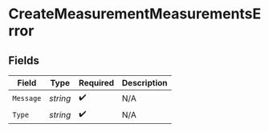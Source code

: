 # CreateMeasurementMeasurementsError


## Fields

| Field              | Type               | Required           | Description        |
| ------------------ | ------------------ | ------------------ | ------------------ |
| `Message`          | *string*           | :heavy_check_mark: | N/A                |
| `Type`             | *string*           | :heavy_check_mark: | N/A                |